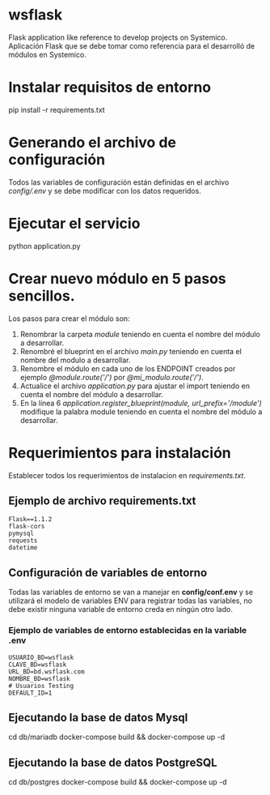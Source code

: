 # wsflask
Flask application like reference to develop projects on Systemico.
Aplicación Flask que se debe tomar como referencia para el desarrolló de módulos en Systemico.

# Instalar requisitos de entorno
pip install -r requirements.txt

# Generando el archivo de configuración
Todos las variables de configuración están definidas en el archivo *config/.env* y se debe
modificar con los datos requeridos.

# Ejecutar el servicio
python application.py

# Crear nuevo módulo en 5 pasos sencillos.
Los pasos para crear el módulo son:
1. Renombrar la carpeta *module* teniendo en cuenta el nombre del módulo a desarrollar.
2. Renombré el blueprint en el archivo *main.py* teniendo en cuenta el nombre del modulo a desarrollar.
3. Renombre el módulo en cada uno de los ENDPOINT creados por ejemplo *@module.route('/')*  por *@mi_modulo.route('/')*.
4. Actualice el archivo *application.py* para ajustar el import teniendo en cuenta el nombre del módulo a desarrollar.
5. En la línea 6 *application.register_blueprint(module, url_prefix='/module')* modifique la palabra module teniendo en cuenta el nombre del módulo a desarrollar.

# Requerimientos para instalación
Establecer todos los requerimientos de instalacion en *requirements.txt*.

## Ejemplo de archivo requirements.txt
    Flask==1.1.2
    flask-cors
    pymysql
    requests
    datetime

## Configuración de variables de entorno
Todas las variables de entorno se van a manejar en
**config/conf.env** y se utilizará el modelo de variables ENV
para registrar todas las variables, no debe existir ninguna
variable de entorno creda en ningún otro lado.

### Ejemplo de variables de entorno establecidas en la variable .env
    USUARIO_BD=wsflask
    CLAVE_BD=wsflask
    URL_BD=bd.wsflask.com
    NOMBRE_BD=wsflask
    # Usuarios Testing
    DEFAULT_ID=1

## Ejecutando la base de datos Mysql
cd db/mariadb
docker-compose build && docker-compose up -d

## Ejecutando la base de datos PostgreSQL
cd db/postgres
docker-compose build && docker-compose up -d
